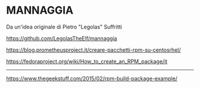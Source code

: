# MANNAGGIA

Da un'idea originale di Pietro "Legolas" Suffritti

https://github.com/LegolasTheElf/mannaggia



https://blog.prometheusproject.it/creare-pacchetti-rpm-su-centosrhel/ 

https://fedoraproject.org/wiki/How_to_create_an_RPM_package/it

------------
https://www.thegeekstuff.com/2015/02/rpm-build-package-example/